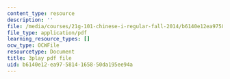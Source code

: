```yaml
---
content_type: resource
description: ''
file: /media/courses/21g-101-chinese-i-regular-fall-2014/b6140e12ea975814165850da195ee94a_g7frRgUhmeU.pdf
file_type: application/pdf
learning_resource_types: []
ocw_type: OCWFile
resourcetype: Document
title: 3play pdf file
uid: b6140e12-ea97-5814-1658-50da195ee94a
---
```


